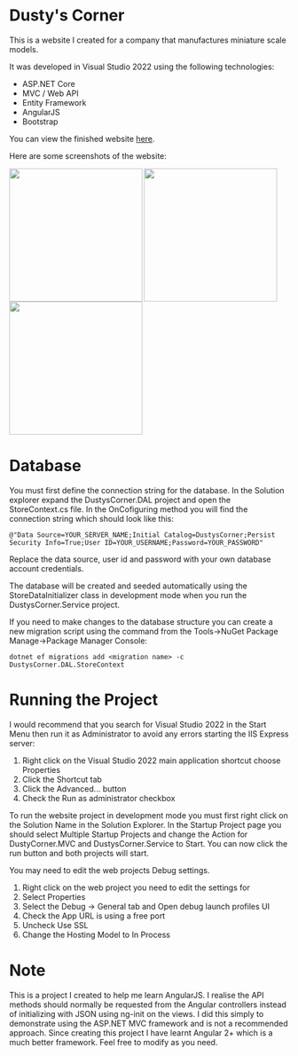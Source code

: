 # Dusty's Corner

This is a website I created for a company that manufactures miniature scale models.

It was developed in Visual Studio 2022 using the following technologies:

* ASP.NET Core
* MVC / Web API
* Entity Framework
* AngularJS
* Bootstrap

You can view the finished website <a href='https://www.dustyscorner.com' target='_new'>here</a>.

Here are some screenshots of the website:

<img align='left' src='https://drive.google.com/uc?id=1eu5gka6dhN4wQ-AVy-EKribgu-PjBKct' width='240'>
<img align='left' src='https://drive.google.com/uc?id=11AweYaTgiTsGFIAC4JjhSKASLZoZlMYe' width='240'>
<img src='https://drive.google.com/uc?id=1S5EHed6dv4JDqFyde3po_g7swD98wSna' width='240'>

# Database

You must first define the connection string for the database. In the Solution explorer expand the DustysCorner.DAL project and open the StoreContext.cs file. In the OnCofiguring method you will find the connection string which should look like this:

`@"Data Source=YOUR_SERVER_NAME;Initial Catalog=DustysCorner;Persist Security Info=True;User ID=YOUR_USERNAME;Password=YOUR_PASSWORD"`

Replace the data source, user id and password with your own database account credentials.

The database will be created and seeded automatically using the StoreDataInitializer class in development mode when you run the DustysCorner.Service project.

If you need to make changes to the database structure you can create a new migration script using the command from the Tools->NuGet Package Manage->Package Manager Console:

```
dotnet ef migrations add <migration name> -c DustysCorner.DAL.StoreContext
```

# Running the Project

I would recommend that you search for Visual Studio 2022 in the Start Menu then run it as Administrator to avoid any errors starting the IIS Express server:

1. Right click on the Visual Studio 2022 main application shortcut choose Properties
2. Click the Shortcut tab
3. Click the Advanced... button
4. Check the Run as administrator checkbox

To run the website project in development mode you must first right click on the Solution Name in the Solution Explorer. In the Startup Project page you should select Multiple Startup Projects and change the Action for DustyCorner.MVC and DustysCorner.Service to Start. You can now click the run button and both projects will start.

You may need to edit the web projects Debug settings.

1. Right click on the web project you need to edit the settings for
2. Select Properties
3. Select the Debug -> General tab and Open debug launch profiles UI
4. Check the App URL is using a free port
5. Uncheck Use SSL
6. Change the Hosting Model to In Process

# Note

This is a project I created to help me learn AngularJS. I realise the API methods should normally be requested from the Angular controllers instead of initializing with JSON using ng-init on the views. I did this simply to demonstrate using the ASP.NET MVC framework and is not a recommended approach. Since creating this project I have learnt Angular 2+ which is a much better framework. Feel free to modify as you need.
